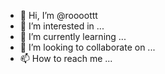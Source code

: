 - 👋 Hi, I’m @roooottt
- 👀 I’m interested in ...
- 🌱 I’m currently learning ...
- 💞️ I’m looking to collaborate on ...
- 📫 How to reach me ...

<!---
roooottt/roooottt is a ✨ special ✨ repository because its `README.md` (this file) appears on your GitHub profile.
You can click the Preview link to take a look at your changes.
--->
